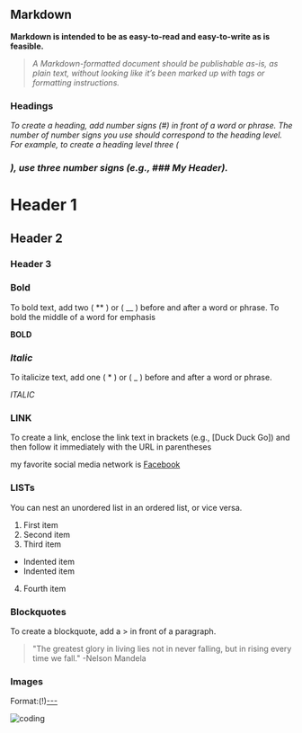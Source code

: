 ## Markdown

**Markdown is intended to be as easy-to-read and easy-to-write as is feasible.**

> *A Markdown-formatted document should be publishable as-is, as plain text, without looking like it’s been marked up with tags or formatting instructions.*


### Headings
*To create a heading, add number signs (#) in front of a word or phrase. The number of number signs you use should correspond to the heading level. For example, to create a heading level three (<h3>), use three number signs (e.g., ### My Header).*
  
# Header 1
## Header 2
### Header 3


### Bold
To bold text, add two ( ** ) or ( __ ) before and after a word or phrase. To bold the middle of a word for emphasis

**BOLD**


### _Italic_

To italicize text, add one ( * ) or ( _ )  before and after a word or phrase.

 _ITALIC_ 
 
 

### LINK
To create a link, enclose the link text in brackets (e.g., [Duck Duck Go]) and then follow it immediately with the URL in parentheses

my favorite social media network is [Facebook](https://ar-ar.facebook.com/)



### LISTs
You can nest an unordered list in an ordered list, or vice versa.

1. First item
2. Second item
3. Third item
  - Indented item
  - Indented item
4. Fourth item


### Blockquotes

To create a blockquote, add a > in front of a paragraph.

> "The greatest glory in living lies not in never falling, but in rising every time we fall." -Nelson Mandela


### Images

 Format:(!)[---](url)

![coding](https://s3-us-west-2.amazonaws.com/robogarden-new/Articles/upload/blogs/lg-leverage-of-coding.jpg)
